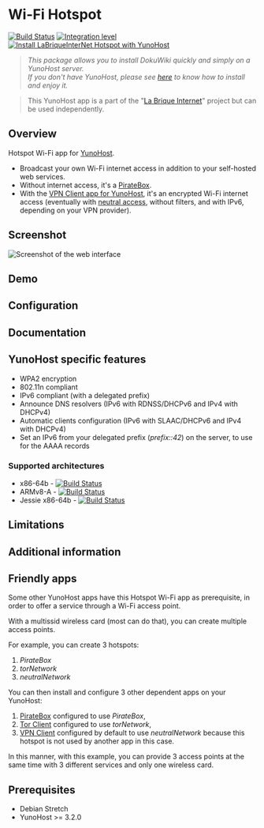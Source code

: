 # Wi-Fi Hotspot

[![Build Status](https://travis-ci.org/labriqueinternet/hotspot_ynh.svg?branch=master)](https://travis-ci.org/labriqueinternet/hotspot_ynh)
[![Integration level](https://dash.yunohost.org/integration/hotspot.svg)](https://dash.yunohost.org/appci/app/hotspot)
[![Install LaBriqueInterNet Hotspot with YunoHost](https://install-app.yunohost.org/install-with-yunohost.png)](https://install-app.yunohost.org/?app=hotspot)

> *This package allows you to install DokuWiki quickly and simply on a YunoHost server.  
If you don't have YunoHost, please see [here](https://yunohost.org/#/install) to know how to install and enjoy it.*

> This YunoHost app is a part of the "[La Brique Internet](http://labriqueinter.net)" project but can be used independently.

## Overview

Hotspot Wi-Fi app for [YunoHost](http://yunohost.org/).

* Broadcast your own Wi-Fi internet access in addition to your self-hosted web services.
* Without internet access, it's a [PirateBox](https://en.wikipedia.org/wiki/PirateBox).
* With the [VPN Client app for YunoHost](https://github.com/labriqueinternet/vpnclient_ynh), it's an encrypted Wi-Fi internet access (eventually with [neutral access](https://en.wikipedia.org/wiki/Net_neutrality), without filters, and with IPv6, depending on your VPN provider).

## Screenshot

![Screenshot of the web interface](https://raw.githubusercontent.com/labriqueinternet/hotspot_ynh/master/screenshot.png)

## Demo

## Configuration

## Documentation

## YunoHost specific features

* WPA2 encryption
* 802.11n compliant
* IPv6 compliant (with a delegated prefix)
* Announce DNS resolvers (IPv6 with RDNSS/DHCPv6 and IPv4 with DHCPv4)
* Automatic clients configuration (IPv6 with SLAAC/DHCPv6 and IPv4 with DHCPv4)
* Set an IPv6 from your delegated prefix (*prefix::42*) on the server, to use for the AAAA records

### Supported architectures

* x86-64b - [![Build Status](https://ci-apps.yunohost.org/ci/logs/hotspot%20%28Apps%29.svg)](https://ci-apps.yunohost.org/ci/apps/hotspot/)
* ARMv8-A - [![Build Status](https://ci-apps-arm.yunohost.org/ci/logs/hotspot%20%28Apps%29.svg)](https://ci-apps-arm.yunohost.org/ci/apps/hotspot/)
* Jessie x86-64b - [![Build Status](https://ci-stretch.nohost.me/ci/logs/hotspot%20%28Apps%29.svg)](https://ci-stretch.nohost.me/ci/apps/hotspot/)

## Limitations

## Additional information

## Friendly apps

Some other YunoHost apps have this Hotspot Wi-Fi app as prerequisite, in order to offer a service through a Wi-Fi access point.

With a multissid wireless card (most can do that), you can create multiple access points.

For example, you can create 3 hotspots:

1. *PirateBox*
2. *torNetwork*
3. *neutralNetwork*

You can then install and configure 3 other dependent apps on your YunoHost:

1. [PirateBox](https://github.com/labriqueinternet/piratebox_ynh) configured to use *PirateBox*,
2. [Tor Client](https://github.com/labriqueinternet/torclient_ynh/) configured to use *torNetwork*,
3. [VPN Client](https://github.com/labriqueinternet/vpnclient_ynh/) configured by default to use *neutralNetwork* because this hotspot is not used by another app in this case.

In this manner, with this example, you can provide 3 access points at the same time with 3 different services and only one wireless card.

## Prerequisites

* Debian Stretch
* YunoHost >= 3.2.0
